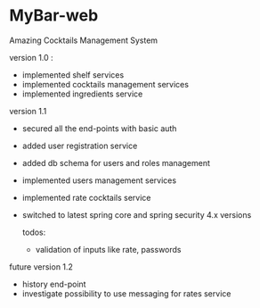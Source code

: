 MyBar-web
=========

Amazing Cocktails Management System

version 1.0 :
- implemented shelf services
- implemented cocktails management services
- implemented ingredients service

version 1.1
- secured all the end-points with basic auth
- added user registration service
- added db schema for users and roles management
- implemented users management services
- implemented rate cocktails service
- switched to latest spring core and spring security 4.x versions

  todos:
  - validation of inputs like rate, passwords


future version 1.2
- history end-point
- investigate possibility to use messaging for rates service
